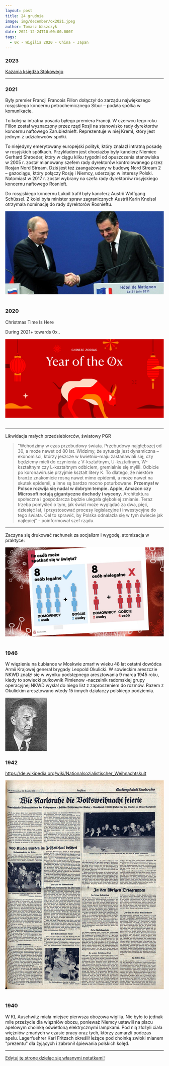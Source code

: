 ```yaml
---
layout: post
title: 24 grudnia
image: img/december/ox2021.jpeg
author: Tomasz Waszczyk
date: 2021-12-24T10:00:00.000Z
tags:
  - 0x - Wigilia 2020 - China - Japan
---
```


### 2023

<a href="./documents/december/Kazania-ksiedza-Stokowego.pdf" target="_blank">Kazania księdza Stokowego</a>

---

### 2021

Były premier Francji Francois Fillon dołączył do zarządu największego rosyjskiego koncernu petrochemicznego Sibur – podała spółka w komunikacie.

To kolejna intratna posada byłego premiera Francji. W czerwcu tego roku Fillon został wyznaczony przez rząd Rosji na stanowisko rady dyrektorów koncernu naftowego Zarubieżnieft. Reprezentuje w niej Kreml, który jest jednym z udziałowców spółki.

To niejedyny emerytowany europejski polityk, który znalazł intratną posadę w rosyjskich spółkach. Przykładem jest chociażby były kanclerz Niemiec Gerhard Shroeder, który w ciągu kilku tygodni od opuszczenia stanowiska w 2005 r. został mianowany szefem rady dyrektorów kontrolowanego przez Rosjan Nord Stream. Dziś jest też zaangażowany w budowę Nord Stream 2 – gazociągu, który połączy Rosję i Niemcy, uderzając w interesy Polski. Natomiast w 2017 r. został wybrany na szefa rady dyrektorów rosyjskiego koncernu naftowego Rosnieft.

Do rosyjskiego koncernu Lukoil trafił były kanclerz Austrii Wolfgang Schüssel. Z kolei była minister spraw zagranicznych Austrii Karin Kneissl otrzymała nominację do rady dyrektorów Rosnieftu.

<img src="./img/december/jawnakorupcja.png"><br><br>

### 2020

Christmas Time Is Here

During 2021+ towards 0x..

<img src="./img/december/ox2021.jpeg"><br><br>

---

Likwidacja małych przedsiebiorców, światowy PGR

> "Wchodzimy w czas przebudowy świata. Przebudowy najgłębszej od 30, a może nawet od 80 lat. Widzimy, że sytuacja jest dynamiczna – ekonomiści, którzy jeszcze w kwietniu–maju zastanawiali się, czy będziemy mieli do czynienia z V-kształtnym, U-kształtnym, W-kształtnym czy L-kształtnym odbiciem, gremialnie się mylili. Odbicie po koronawirusie przyjmie kształt litery K. To dlatego, że niektóre branże znakomicie rosną nawet mimo epidemii, a może nawet na skutek epidemii, a inne są bardzo mocno poturbowane.
> **Przemysł w Polsce rozwija się nadal w dobrym tempie. Apple, Amazon czy Microsoft notują gigantyczne dochody i wyceny.** Architektura społeczna i gospodarcza będzie ulegała głębokiej zmianie. Teraz trzeba pomyśleć o tym, jak świat może wyglądać za dwa, pięć, dziesięć lat, i przystosować procesy legislacyjne i inwestycyjne do tego świata. Cel to sprawić, by Polska odnalazła się w tym świecie jak najlepiej" - poinformował szef rządu.

---

Zaczyna się drukować rachunek za socjalizm i wygodę, atomizacja w praktyce:

<img src="./img/december/atomizacja.jpeg"><br><br>

### 1946

W więzieniu na Łubiance w Moskwie zmarł w wieku 48 lat ostatni dowódca Armii Krajowej generał brygady Leopold Okulicki.
W sowieckim areszczie NKWD znalzł się w wyniku podstępnego aresztowania 9 marca 1945 roku, kiedy to sowiecki pułkownik Pimienow -naczelnik radomskiej grupy operacyjnej NKWD wysłał do niego list z zaproszeniem do rozmów. Razem z Okulickim aresztowano wtedy 15 innych działaczy polskiego podziemia.

<img src="./img/december/okulicki.jpg"/><br>

### 1942

https://de.wikipedia.org/wiki/Nationalsozialistischer_Weihnachtskult

<img src="./img/december/volksweihnacht-1.jpg"><br><br>

### 1940

W KL Auschwitz miała miejsce pierwsza obozowa wigilia. Nie było to jednak miłe przeżycie dla więzniów obozu, ponieważ Niemcy ustawili na placu apelowym
choinkę oświetloną elektrycznymi lampkami. Pod nią złożyli ciała więźniów zmarłych w czasie pracy oraz tych, którzy zamarzli podczas
apelu. Lagerfuehrer Karl Fritzsch określił leżące pod choinką zwłoki mianem "prezentu" dla żyjących i zabronił śpiewania polskich kolęd.

---

<a href="https://github.com/TomaszWaszczyk/historia.waszczyk.com/edit/master/src/content/december-24.md" target="_blank">Edytuj tę stronę dzieląc się własnymi notatkami!</a>
